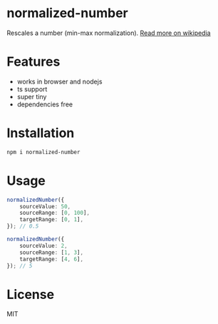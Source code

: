 # normalized-number

Rescales a number (min-max normalization). [Read more on wikipedia](https://en.wikipedia.org/wiki/Feature_scaling#Rescaling_%28min-max_normalization%29)

# Features

-   works in browser and nodejs
-   ts support
-   super tiny
-   dependencies free

# Installation

```bash
npm i normalized-number
```

# Usage

```ts
normalizedNumber({
    sourceValue: 50,
    sourceRange: [0, 100],
    targetRange: [0, 1],
}); // 0.5

normalizedNumber({
    sourceValue: 2,
    sourceRange: [1, 3],
    targetRange: [4, 6],
}); // 5
```

# License

MIT
